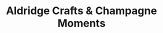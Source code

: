 ---
title: "Aldridge Crafts & Champagne Moments"
url: /attleborough/aldridge-crafts-and-champagne-moments/
shop: gift
---